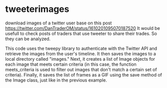 # tweeterimages
download images of a twitter user
base on this post https://twitter.com/DanTraderOM/status/1610201095070187520
It would be usefull to check posts of traders that use tweeter to share their trades. So they can be analyzed. 

This code uses the tweepy library to authenticate with the Twitter API and retrieve the images from the user's timeline. It then saves the images to a local directory called "images." Next, it creates a list of Image objects for each image that meets certain criteria (in this case, the function meets_criteria is used to filter out images that don't match a certain set of criteria). Finally, it saves the list of frames as a GIF using the save method of the Image class, just like in the previous example.
